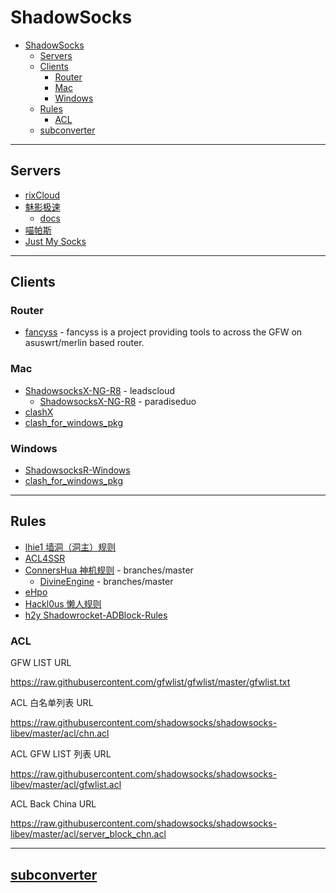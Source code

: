 # ShadowSocks

- [ShadowSocks](#shadowsocks)
  - [Servers](#servers)
  - [Clients](#clients)
    - [Router](#router)
    - [Mac](#mac)
    - [Windows](#windows)
  - [Rules](#rules)
    - [ACL](#acl)
  - [subconverter](#subconverter)

---

## Servers

- [rixCloud](https://rixcloud.com/)
- [魅影极速](https://maying.co/)
  - [docs](https://docs.maying.co/)
- [喵帕斯](https://www.xn--i2ru8q2qg.com/)
- [Just My Socks](https://justmysocks.net/)

---

## Clients

### Router

- [fancyss](https://github.com/hq450/fancyss) - fancyss is a project providing tools to across the GFW on asuswrt/merlin based router.

### Mac

- [ShadowsocksX-NG-R8](https://github.com/leadscloud/ShadowsocksX-NG-R) - leadscloud
  - [ShadowsocksX-NG-R8](https://github.com/paradiseduo/ShadowsocksX-NG-R8) - paradiseduo
- [clashX](https://github.com/yichengchen/clashX)
- [clash_for_windows_pkg](https://github.com/Fndroid/clash_for_windows_pkg)

### Windows

- [ShadowsocksR-Windows](https://github.com/HMBSbige/ShadowsocksR-Windows)
- [clash_for_windows_pkg](https://github.com/Fndroid/clash_for_windows_pkg)

---

## Rules

- [lhie1 墙洞（洞主）规则](https://github.com/lhie1/Rules)
- [ACL4SSR](https://github.com/ACL4SSR/ACL4SSR)
- [ConnersHua 神机规则](https://github.com/ConnersHua/Profiles/tree/master) - branches/master
  - [DivineEngine](https://github.com/DivineEngine/Profiles) - branches/master
- [eHpo](https://github.com/eHpo1/Rules)
- [Hackl0us 懒人规则](https://github.com/Hackl0us/SS-Rule-Snippet)
- [h2y Shadowrocket-ADBlock-Rules](https://github.com/h2y/Shadowrocket-ADBlock-Rules)

### ACL

GFW LIST URL

https://raw.githubusercontent.com/gfwlist/gfwlist/master/gfwlist.txt

ACL 白名单列表 URL

https://raw.githubusercontent.com/shadowsocks/shadowsocks-libev/master/acl/chn.acl

ACL GFW LIST 列表 URL

https://raw.githubusercontent.com/shadowsocks/shadowsocks-libev/master/acl/gfwlist.acl

ACL Back China URL

https://raw.githubusercontent.com/shadowsocks/shadowsocks-libev/master/acl/server_block_chn.acl

---

## [subconverter](https://github.com/tindy2013/subconverter)
